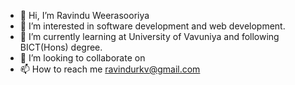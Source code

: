 - 👋 Hi, I’m Ravindu Weerasooriya
- 👀 I’m interested in software development and web development.
- 🌱 I’m currently learning at University of Vavuniya and following BICT(Hons) degree.
- 💞️ I’m looking to collaborate on 
- 📫 How to reach me ravindurkv@gmail.com

<!---
ravindukelum/ravindukelum is a ✨ special ✨ repository because its `README.md` (this file) appears on your GitHub profile.
You can click the Preview link to take a look at your changes.
--->
